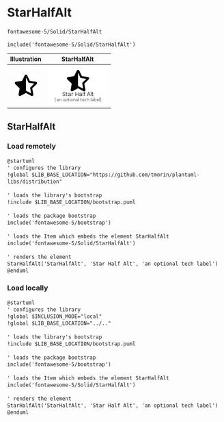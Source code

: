 # StarHalfAlt


```text
fontawesome-5/Solid/StarHalfAlt
```

```text
include('fontawesome-5/Solid/StarHalfAlt')
```



| Illustration | StarHalfAlt |
| :---: | :---: |
| ![illustration for Illustration](../../fontawesome-5/Solid/StarHalfAlt.png) | ![illustration for StarHalfAlt](../../fontawesome-5/Solid/StarHalfAlt.Local.png) |




## StarHalfAlt

### Load remotely
```plantuml
@startuml
' configures the library
!global $LIB_BASE_LOCATION="https://github.com/tmorin/plantuml-libs/distribution"

' loads the library's bootstrap
!include $LIB_BASE_LOCATION/bootstrap.puml

' loads the package bootstrap
include('fontawesome-5/bootstrap')

' loads the Item which embeds the element StarHalfAlt
include('fontawesome-5/Solid/StarHalfAlt')

' renders the element
StarHalfAlt('StarHalfAlt', 'Star Half Alt', 'an optional tech label')
@enduml
```

### Load locally
```plantuml
@startuml
' configures the library
!global $INCLUSION_MODE="local"
!global $LIB_BASE_LOCATION="../.."

' loads the library's bootstrap
!include $LIB_BASE_LOCATION/bootstrap.puml

' loads the package bootstrap
include('fontawesome-5/bootstrap')

' loads the Item which embeds the element StarHalfAlt
include('fontawesome-5/Solid/StarHalfAlt')

' renders the element
StarHalfAlt('StarHalfAlt', 'Star Half Alt', 'an optional tech label')
@enduml
```


